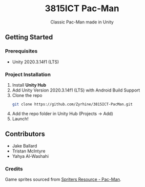 <p align="center">
  <h1 align="center">3815ICT Pac-Man</h1>
  <p align="center">Classic Pac-Man made in Unity</p>
</p>

## Getting Started
### Prerequisites
* Unity 2020.3.14f1 (LTS)

### Project Installation
1. Install **Unity Hub**
2. Add Unity Version 2020.3.14f1 (LTS) with Android Build Support
3. Clone the repo
   ```sh
   git clone https://github.com/Zyrhine/3815ICT-PacMan.git
   ```
4. Add the repo folder in Unity Hub (Projects -> Add)
5. Launch!

## Contributors
- Jake Ballard
- Tristan McIntyre
- Yahya Al-Washahi

### Credits
Game sprites sourced from [Spriters Resource - Pac-Man](https://www.spriters-resource.com/arcade/pacman/).
